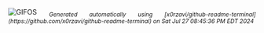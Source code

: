 <div align="justify">
<picture>
    <source media="(prefers-color-scheme: dark)" srcset="https://i.ibb.co/C8TG5H9/output-gif.gif">
    <source media="(prefers-color-scheme: light)" srcset="https://i.ibb.co/C8TG5H9/output-gif.gif">
    <img alt="GIFOS" src="https://i.ibb.co/C8TG5H9/output-gif.gif">
</picture>
<sub><i>Generated automatically using [x0rzavi/github-readme-terminal](https://github.com/x0rzavi/github-readme-terminal) on Sat Jul 27 08:45:36 PM EDT 2024</i></sub>
</div>

<!--  -->
